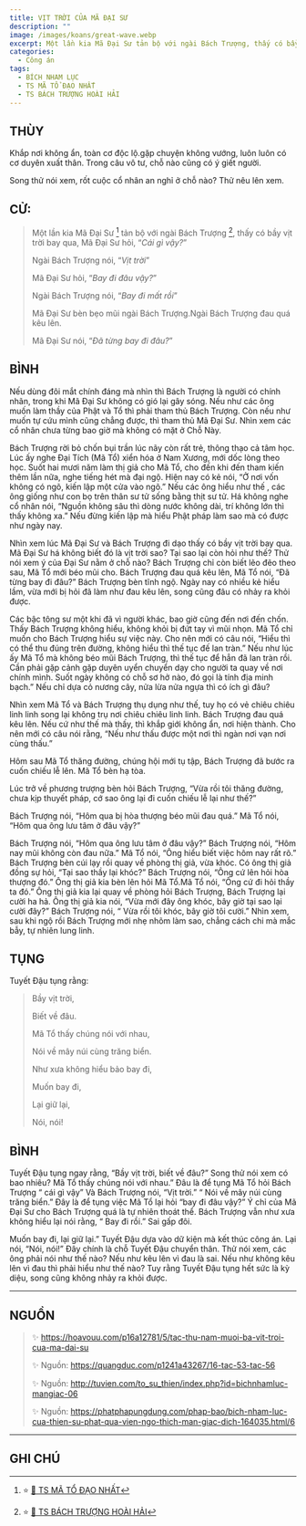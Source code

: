 ```yaml
---
title: VỊT TRỜI CỦA MÃ ĐẠI SƯ
description: ""
image: /images/koans/great-wave.webp
excerpt: Một lần kia Mã Đại Sư tản bộ với ngài Bách Trượng, thấy có bầy vịt trời bay qua. Mã Đại Sư hỏi, 'Cái gì vậy?'
categories:
  - Công án
tags:
  - BÍCH NHAM LỤC
  - TS MÃ TỔ ĐẠO NHẤT
  - TS BÁCH TRƯỢNG HOÀI HẢI
---
```


## THÙY

Khắp nơi không ẩn, toàn cơ độc lộ.gặp chuyện không vướng, luôn luôn có cơ duyên xuất thân.
Trong câu vô tư, chỗ nào cũng có ý giết người.

Song thử nói xem, rốt cuộc cổ nhân an nghỉ ở chỗ nào? Thử nêu lên xem.

## CỬ:

> Một lần kia Mã Đại Sư [^1] tản bộ với ngài Bách Trượng [^2], thấy có bầy vịt trời bay qua, Mã Đại Sư hỏi, “_Cái gì vậy?_”
>
> Ngài Bách Trượng nói, “_Vịt trời_”
>
> Mã Đại Sư hỏi, “_Bay đi đâu vậy?_”
>
> Ngài Bách Trượng nói, “_Bay đi mất rồi_”
>
> Mã Đại Sư bèn bẹo mũi ngài Bách Trượng.Ngài Bách Trượng đau quá kêu lên.
>
> Mã Đại Sư nói, “_Đã từng bay đi đâu?_”

## BÌNH

Nếu dùng đôi mắt chính đáng mà nhìn thì Bách Trượng là người có chính nhãn, trong khi Mã Đại Sư không có gió lại gây sóng. Nếu như các ông muốn làm thầy của Phật và Tổ thì phải tham thủ Bách Trượng. Còn nếu như muốn tự cứu mình cũng chẳng được, thì tham thủ Mã Đại Sư. Nhìn xem các cổ nhân chưa từng bao giờ mà không có mặt ở Chỗ Này.

Bách Trượng rời bỏ chốn bụi trần lúc nãy còn rất trẻ, thông thạo cả tâm học. Lúc ấy nghe Đại Tích (Mã Tổ) xiển hóa ở Nam Xương, mới dốc lòng theo học. Suốt hai mươi năm làm thị giả cho Mã Tổ, cho đến khi đến tham kiến thêm lần nữa, nghe tiếng hét mà đại ngộ. Hiện nay có kẻ nói, “Ở nơi vốn không có ngõ, kiến lập một cửa vào ngõ.” Nếu các ông hiểu như thế , các ông giống như con bọ trên thân sư tử sống bằng thịt sư tử. Há không nghe cổ nhân nói, “Nguồn không sâu thì dòng nước không dài, trí không lớn thì thấy không xa.” Nếu đừng kiến lập mà hiểu Phật pháp làm sao mà có được như ngày nay.

Nhìn xem lúc Mã Đại Sư và Bách Trượng đi dạo thấy có bầy vịt trời bay qua. Mã Đại Sư há không biết đó là vịt trời sao? Tại sao lại còn hỏi như thế? Thử nói xem ý của Đại Sư nằm ở chỗ nào? Bách Trượng chỉ còn biết lẽo đẽo theo sau, Mã Tổ mới béo mũi cho. Bách Trượng đau quá kêu lên, Mã Tổ nói, “Đã từng bay đi đâu?” Bách Trượng bèn tĩnh ngộ. Ngày nay có nhiều kẻ hiểu lầm, vừa mới bị hỏi đã làm như đau kêu lên, song cũng đâu có nhảy ra khỏi được.

Các bậc tông sư một khi đã vì người khác, bao giờ cũng đến nơi đến chốn. Thấy Bách Trượng không hiểu, không khỏi bị đứt tay vì mũi nhọn. Mã Tổ chỉ muốn cho Bách Trượng hiểu sự việc này. Cho nên mới có câu nói, “Hiểu thì có thể thu đúng trên đường, không hiểu thì thế tục đế lan tràn.” Nếu như lúc ấy Mã Tổ mà không béo mũi Bách Trượng, thì thế tục để hẳn đã lan tràn rồi. Cần phải gặp cảnh gặp duyên uyển chuyển dạy cho người ta quay về nơi chính mình. Suốt ngày không có chỗ sơ hở nào, đó gọi là tính địa minh bạch.” Nếu chỉ dựa cỏ nương cây, nửa lừa nửa ngựa thì có ích gì đâu?

Nhìn xem Mã Tổ và Bách Trượng thụ dụng như thế, tuy họ có vẻ chiêu chiêu linh linh song lại không trụ nơi chiêu chiêu linh linh. Bách Trượng đau quá kêu lên. Nếu cứ như thế mà thấy, thì khắp giới không ẩn, nơi hiện thành. Cho nên mới có câu nói rằng, “Nếu như thấu được một nơi thì ngàn nơi vạn nơi cùng thấu.”

Hôm sau Mã Tổ thăng đường, chúng hội mới tụ tập, Bách Trượng đã bước ra cuốn chiếu lễ lên. Mã Tổ bèn hạ tòa.

Lúc trở về phương trượng bèn hỏi Bách Trượng, “Vừa rồi tôi thăng đường, chưa kịp thuyết pháp, cớ sao ông lại đi cuốn chiếu lễ lại như thế?”

Bách Trượng nói, “Hôm qua bị hòa thượng béo mũi đau quá.” Mã Tổ nói, “Hôm qua ông lưu tâm ở đâu vậy?”

Bách Trượng nói, “Hôm qua ông lưu tâm ở đâu vậy?” Bách Trượng nói, “Hôm nay mũi không còn đau nữa.” Mã Tổ nói, “Ông hiểu biết việc hôm nay rất rõ.” Bách Trượng bèn cúi lạy rồi quay về phòng thị giả, vừa khóc. Có ông thị giả đồng sự hỏi, “Tại sao thầy lại khóc?” Bách Trượng nói, “Ông cứ lên hỏi hòa thượng đó.” Ông thị giả kia bèn lên hỏi Mã Tổ.Mã Tổ nói, “Ông cứ đi hỏi thầy ta đó.” Ông thị giả kia lại quay về phòng hỏi Bách Trượng, Bách Trượng lại cười ha hả. Ông thị giả kia nói, “Vừa mới đây ông khóc, bây giờ tại sao lại cười đây?” Bách Trượng nói, “ Vừa rồi tôi khóc, bây giờ tôi cười.” Nhìn xem, sau khi ngộ rồi Bách Trượng mới nhẹ nhõm làm sao, chẳng cách chi mà mắc bẫy, tự nhiên lung linh.

## TỤNG

Tuyết Đậu tụng rằng:

> Bầy vịt trời,
>
> Biết về đâu.
>
> Mã Tổ thấy chúng nói với nhau,
>
> Nói về mây núi cùng trăng biển.
>
> Như xưa không hiểu bảo bay đi,
>
> Muốn bay đi,
>
> Lại giữ lại,
>
> Nói, nói!

## BÌNH

Tuyết Đậu tụng ngay rằng, “Bầy vịt trời, biết về đâu?” Song thử nói xem có bao nhiêu? Mã Tổ thấy chúng nói với nhau.” Đâu là để tụng Mã Tổ hỏi Bách Trượng “ cái gì vậy” Và Bách Trượng nói, “Vịt trời.” “ Nói về mây núi cùng trăng biển.” Đây là để tụng việc Mã Tổ lại hỏi “bay đi đâu vậy?” Ý chỉ của Mã Đại Sư cho Bách Trượng quá là tự nhiên thoát thể. Bách Trượng vẫn như xưa không hiểu lại nói rằng, “ Bay đi rồi.” Sai gấp đôi.

Muốn bay đi, lại giữ lại.” Tuyết Đậu dựa vào dữ kiện mà kết thúc công án. Lại nói, “Nói, nói!” Đây chính là chỗ Tuyết Đậu chuyển thân. Thử nói xem, các ông phải nói như thế nào? Nếu như kêu lên vì đau là sai. Nếu như không kêu lên vì đau thì phải hiểu như thế nào? Tuy rằng Tuyết Đậu tụng hết sức là kỳ diệu, song cũng không nhảy ra khỏi được.

<hr class="blog-rule" />

## NGUỒN

> ✨ https://hoavouu.com/p16a12781/5/tac-thu-nam-muoi-ba-vit-troi-cua-ma-dai-su
>
> ✨ Nguồn: https://quangduc.com/p1241a43267/16-tac-53-tac-56
>
> ✨ Nguồn: http://tuvien.com/to_su_thien/index.php?id=bichnhamluc-mangiac-06
>
> ✨ Nguồn: https://phatphapungdung.com/phap-bao/bich-nham-luc-cua-thien-su-phat-qua-vien-ngo-thich-man-giac-dich-164035.html/6

<hr class="blog-rule" />

## GHI CHÚ

[^1]: ⭐️ <a href="http://thuongchieu.net/index.php/phapthoai/suphu/4689-tsdaonhat" target="_blank">🔗 TS MÃ TỔ ĐẠO NHẤT</a>

[^2]: ⭐️ <a href="/masters/Baizhang-Huaihai/" target="_blank">🔗 TS BÁCH TRƯỢNG HOÀI HẢI</a>
